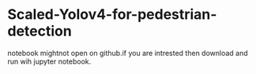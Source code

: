 # Scaled-Yolov4-for-pedestrian-detection

notebook mightnot open on github.if you are intrested then download and run wih jupyter notebook.
